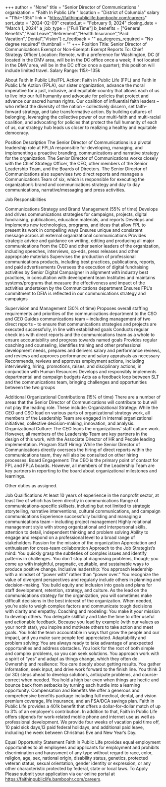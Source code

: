 +++
author = "None"
title = "Senior Director of Communications "
organization = "Faith In Public Life "
location = "District of Columbia"
salary = "$115k-$135k"
link = "https://faithinpubliclife.bamboohr.com/careers"
sort_date = "2024-02-09"
created_at = "February 9, 2024"
closing_date = "March 1, 2024"
a_job_type = ["Full Time"]
b_benefits = ["General Benefits","Paid Leave","Retirement","Health Insurance","Paid Vacation","Dental","Vision"]
c_feedback = ""
aa_degrees_required = "No degree required"
thumbnail = ""
+++
Position Title: Senior Director of Communications
Exempt or Non-Exempt: Exempt
Reports To: Chief Strategy Officer
Location: Remote, with a preference for Washington, DC (if located in the DMV area, will be in the DC office once a week; if not located in the DMV area, will be in the DC office once a quarter); this position will include limited travel.
Salary Range: $115k-$135k

About Faith in Public Life/FPL Action: Faith in Public Life (FPL) and Faith in Public Life Action (FPLA), our sister organization, advance the moral imperative for a just, inclusive, and equitable country that allows each of us to live into our full humanity and advocate for policies that protect and advance our sacred human rights. Our coalition of influential faith leaders – who reflect the diversity of the nation – collectively discern, set faith-forward strategy, and take transformative action. By building cultures of belonging, leveraging the collective power of our multi-faith and multi-racial coalition, and advocating for policies that protect the full humanity of each of us, our strategy hub leads us closer to realizing a healthy and equitable democracy.

Position Description
The Senior Director of Communications is a pivotal leadership role at FPL/A responsible for developing, managing, and implementing a proactive branding, communications and narrative strategy for the organization. The Senior Director of Communications works closely with the Chief Strategy Officer, the CEO, other members of the Senior Leadership Team, and the Boards of Directors. The Senior Director of Communications also supervises two direct reports and manages a Communications Team of six, which is responsible for executing the organization’s brand and communications strategy and day to day communications, narrative/messaging and press activities.

Job Responsibilities

Communications Strategy and Brand Management (55% of time)
Develops and drives communications strategies for campaigns, projects, digital fundraising, publications, education materials, and reports 
Develops and implements new technologies, programs, and ideas that allow FPL to present its work in compelling ways
Ensures unique and consistent message across all external organizational communications
Provides strategic advice and guidance on writing, editing and producing all major communications from the CEO and other senior leaders of the organization, including speeches, interviews, op-eds, press releases and other appropriate materials
Supervises the production of professional communications products, including best practices, publications, reports, and paid advertisements
Oversees the execution of digital fundraising activities by Senior Digital Campaigner in alignment with industry best practices, in consultation with development team
Institutes and maintains systems/programs that measure the effectiveness and impact of the activities undertaken by the Communications department
Ensures FPL's commitment to DEIA is reflected in our communications strategy and campaigns

Supervision and Management (30% of time)
Proposes overall staffing requirements and priorities of the communications department to the CSO and CEO
Guides communications team – including management of two direct reports – to ensure that communications strategies and projects are executed successfully, in line with established goals
Conducts regular check ins with direct reports and the communications team as a whole to ensure accountability and progress towards named goals
Provides regular coaching and counseling, identifies training and other professional development needs, prepares and delivers salary and performance reviews, and reviews and approves performance and salary appraisals as necessary 
Recommends, reviews and approves employment actions, including interviewing, hiring, promotions, raises, and disciplinary actions, in conjunction with Human Resources
Develops and responsibly implements departmental and campaign budgets
Acts as a feedback loop between SLT and the communications team, bringing challenges and opportunities between the two groups

Additional Organizational Contributions (15% of time)
There are a number of areas that the Senior Director of Communications will contribute to but will not play the leading role. These include:
Organizational Strategy: While the CEO and CSO lead on various parts of organizational strategy work, all members of the Leadership Team are engaged in internal organizational initiatives, collective decision-making, innovation, and analysis.
Organizational Culture: The CEO leads the organizations’ staff culture work. However, all members of the Leadership Team are key partners in the design of this work, with the Associate Director of HR and People leading implementation.
Program Staff Hiring: While the Senior Director of Communications directly oversees the hiring of direct reports within the communications team, they will also be consulted on other hiring processes.
Board Engagement: The CEO is the primary point of contact for FPL and FPLA boards. However, all members of the Leadership Team are key partners in reporting to the board about organizational milestones and learnings.

Other duties as assigned. 

Job Qualifications
At least 10 years of experience in the nonprofit sector, at least five of which has been directly in communications
Range of communications-specific skillsets, including but not limited to strategic storytelling, narrative interventions, cultural communications, and campaign communications
Experience successfully building and managing a communications team – including project management
Highly relational management style with strong organizational and interpersonal skills, attention to detail, independent thinking and problem solving
Ability to engage and respond on a professional level to a broad range of stakeholders
Passion for the mission of the organization
Appreciation and enthusiasm for cross-team collaboration
Approach to the Job
Strategist’s mind: You quickly grasp the subtleties of complex issues and identify patterns in challenges. You don’t stop at diagnosing problems, though; you come up with insightful, pragmatic, equitable, and sustainable ways to produce positive change.
Inclusive leadership: You approach leadership with a mindset of “power with” rather than “power over.” You recognize the value of divergent perspectives and regularly include others in planning and decision-making. You build equity and inclusion into goals and plans for staff development, retention, strategy, and culture. As the lead on the communications strategy for the organization, you will sometimes make difficult decisions in the best interest of the organization. When needed, you’re able to weigh complex factors and communicate tough decisions with clarity and empathy.
Coaching and modeling: You make it your mission to develop others. You delegate skillfully and take the time to offer useful and actionable feedback. Because you lead by example (with our values as your north star), you inspire and motivate others to take action and meet goals. You hold the team accountable in ways that grow the people and our impact, and you make sure people feel appreciated.
Adaptability and problem solving: You are always ready to take advantage of unexpected opportunities and address obstacles. You look for the root of both simple and complex problems, so you can seek solutions. You approach work with a spirit of “yes” and adapt as things change, which they often do.
Ownership and resilience: You care deeply about getting results. You gather information, seek input, and drive work forward to the finish line. You think 3 (or 30) steps ahead to develop solutions, anticipate problems, and course-correct when needed. You hold a high bar even when things are hectic and bounce back from setbacks by turning each hurdle into a learning opportunity.
Compensation and Benefits
We offer a generous and comprehensive benefits package including full medical, dental, and vision premium coverage, life insurance, and an FSA/DCA savings plan. Faith in Public Life provides a 401k benefit that offers a dollar-for-dollar match of up to 3% of an employee's contribution. In addition to that, Faith in Public Life offers stipends for work-related mobile phone and internet use as well as professional development. We provide four weeks of vacation paid time off, 10 paid sick days,13 paid federal holidays, and additional paid leave, including the week between Christmas Eve and New Year’s Day.

Equal Opportunity Statement
Faith in Public Life provides equal employment opportunities to all employees and applicants for employment and prohibits discrimination and harassment of any type without regard to race, color, religion, age, sex, national origin, disability status, genetics, protected veteran status, sexual orientation, gender identity or expression, or any other characteristic protected by federal, state or local laws.
To Apply
Please submit your application via our online portal at ​​https://faithinpubliclife.bamboohr.com/careers. 


